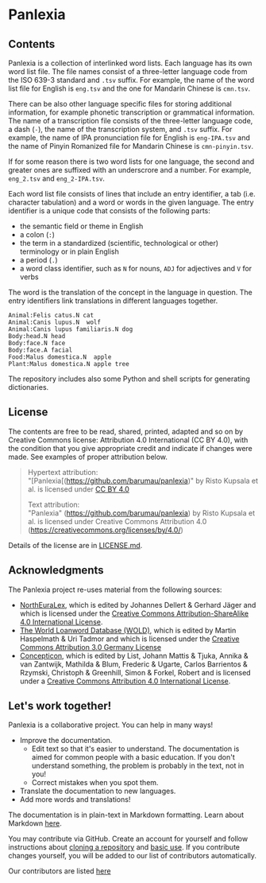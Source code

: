 # Panlexia

## Contents

Panlexia is a collection of interlinked word lists.
Each language has its own word list file.
The file names consist of a three-letter language code from the ISO 639-3 standard and `.tsv` suffix.
For example, the name of the word list file for English is `eng.tsv` and the one for Mandarin Chinese is `cmn.tsv`.

There can be also other language specific files for storing additional information,
for example phonetic transcription or grammatical information.
The name of a transcription file consists of the three-letter language code, a dash (`-`), the name of the transcription system, and `.tsv` suffix.
For example, the name of IPA pronunciation file for English is `eng-IPA.tsv`
and the name of Pinyin Romanized file for Mandarin Chinese is `cmn-pinyin.tsv`.

If for some reason there is two word lists for one language,
the second and greater ones are suffixed with an underscrore and a number.
For example, `eng_2.tsv` and `eng_2-IPA.tsv`.

Each word list file consists of lines that include an entry identifier, a tab (i.e. character tabulation) and a word or words in the given language.
The entry identifier is a unique code that consists of the following parts:

- the semantic field or theme in English
- a colon (`:`)
- the term in a standardized (scientific, technological or other) terminology or in plain English
- a period (`.`)
- a word class identifier, such as `N` for nouns, `ADJ` for adjectives and `V` for verbs

The word is the translation of the concept in the language in question.
The entry identifiers link translations in different languages together.

``` 
Animal:Felis catus.N cat
Animal:Canis lupus.N  wolf
Animal:Canis lupus familiaris.N dog
Body:head.N head
Body:face.N	face
Body:face.A facial
Food:Malus domestica.N  apple
Plant:Malus domestica.N apple tree
```

The repository includes also some Python and shell scripts for generating dictionaries.


## License

The contents are free to be read, shared, printed, adapted and so on by Creative Commons license: Attribution 4.0 International (CC BY 4.0),
with the condition that you give appropriate credit and indicate if changes were made.
See examples of proper attribution below.

> Hypertext attribution:  
> "[Panlexia[(https://github.com/barumau/panlexia)" by Risto Kupsala et al. is licensed under [CC BY 4.0](https://creativecommons.org/licenses/by/4.0/)
>
> Text attribution:  
> "Panlexia" (https://github.com/barumau/panlexia) by Risto Kupsala et al. is licensed under Creative Commons Attribution 4.0 (https://creativecommons.org/licenses/by/4.0/)

Details of the license are in [LICENSE.md](LICENSE.md).

## Acknowledgments

The Panlexia project re-uses material from the following sources:

- [NorthEuraLex](http://northeuralex.org/), which is edited by Johannes Dellert & Gerhard Jäger and which is licensed under the
  [Creative Commons Attribution-ShareAlike 4.0 International License](https://creativecommons.org/licenses/by-sa/4.0/).
- [The World Loanword Database (WOLD)](https://wold.clld.org), which is edited by Martin Haspelmath & Uri Tadmor and which is licensed under the
  [Creative Commons Attribution 3.0 Germany License](http://creativecommons.org/licenses/by/3.0/de/)
- [Concepticon](https://concepticon.clld.org/), which is  edited by
  List, Johann Mattis & Tjuka, Annika & van Zantwijk, Mathilda & Blum, Frederic & Ugarte, Carlos Barrientos & Rzymski, Christoph & Greenhill, Simon & Forkel, Robert
  and is licensed under a
  [Creative Commons Attribution 4.0 International License](https://creativecommons.org/licenses/by/4.0/).

## Let's work together!

Panlexia is a collaborative project.
You can help in many ways!

- Improve the documentation.
   - Edit text so that it's easier to understand.
     The documentation is aimed for common people with a basic education.
 	 If you don't understand something, the problem is probably in the text, not in you!
   - Correct mistakes when you spot them.
- Translate the documentation to new languages.
- Add more words and translations!

The documentation is in plain-text in Markdown formatting.
Learn about Markdown [here](https://guides.github.com/features/mastering-markdown/).

You may contribute via GitHub.
Create an account for yourself and follow instructions about [cloning a repository](https://guides.github.com/activities/forking/) and [basic use](https://guides.github.com/activities/hello-world/).
If you contribute changes yourself, you will be added to our list of contributors automatically.

Our contributors are listed [here](https://github.com/barumau/panlexia/graphs/contributors)
